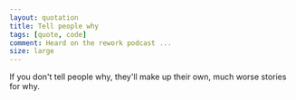 ```yaml
---
layout: quotation
title: Tell people why
tags: [quote, code]
comment: Heard on the rework podcast ...
size: large
---
```


If you don't tell people why, they'll make up their own, much worse stories for why.
